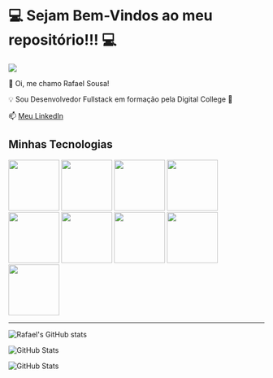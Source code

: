 # 💻 Sejam Bem-Vindos ao meu repositório!!! 💻

![](https://media.giphy.com/media/3Fox4sRv6aRS9bCggt/giphy.gif?cid=ecf05e47dv1700qxnc324j4evg73nhsqsy94q749u9wjluov&ep=v1_gifs_search&rid=giphy.gif&ct=g)

🔸 Oi, me chamo Rafael Sousa!

💡 Sou Desenvolvedor Fullstack em formação pela Digital College 🚀 

📫 [Meu LinkedIn](https://www.linkedin.com/in/rafaelslima1987/)


## Minhas Tecnologias

<img src="https://cdn.jsdelivr.net/gh/devicons/devicon@latest/icons/git/git-plain-wordmark.svg" width="100rem" />
<img src="https://cdn.jsdelivr.net/gh/devicons/devicon@latest/icons/github/github-original-wordmark.svg" width="100rem" />
<img src="https://cdn.jsdelivr.net/gh/devicons/devicon@latest/icons/wordpress/wordpress-plain-wordmark.svg" width="100rem" />
<img src="https://cdn.jsdelivr.net/gh/devicons/devicon@latest/icons/html5/html5-plain-wordmark.svg" width="100rem" />
<img src="https://cdn.jsdelivr.net/gh/devicons/devicon@latest/icons/css3/css3-plain-wordmark.svg" width="100rem" />

<img src="https://cdn.jsdelivr.net/gh/devicons/devicon@latest/icons/javascript/javascript-plain.svg" width="100rem" />
<img src="https://cdn.jsdelivr.net/gh/devicons/devicon@latest/icons/react/react-original-wordmark.svg" width="100rem" />
<img src="https://cdn.jsdelivr.net/gh/devicons/devicon@latest/icons/nodejs/nodejs-original-wordmark.svg" width="100rem" />
<img src="https://cdn.jsdelivr.net/gh/devicons/devicon@latest/icons/java/java-original-wordmark.svg" width="100rem" />

----
![Rafael's GitHub stats](https://github-readme-stats.vercel.app/api?username=rafaelsousadevbr&theme=dark&show_icons=true)

![GitHub Stats](https://github-readme-streak-stats.herokuapp.com/?user=rafaelsousadevbr&theme=dark&hide_border=true)

![GitHub Stats](https://github-readme-stats.vercel.app/api/top-langs/?username=rafaelsousadevbr&theme=dark&show_icons=true&hide_border=true&layout=compact)

<!-- Cabeçalhos 

# Título 1
## Título 2 
### Título 3 
#### Título 4 
##### Título 5
###### Título 6 
**italico** ou _italico_

- ___negrito___
- lista 2
  - sublista

![imagem de teste](https://cdn.iset.io/assets/62671/produtos/615/b9fc9aac84179331553777ad0e33c71c6360201c1d9c5.png)-->
<!--
**rafaelsousadevbr/rafaelsousadevbr** is a ✨ _special_ ✨ repository because its `README.md` (this file) appears on your GitHub profile.

Here are some ideas to get you started:

- 🔭 I’m currently working on ...
- 🌱 I’m currently learning ...
- 👯 I’m looking to collaborate on ...
- 🤔 I’m looking for help with ...
- 💬 Ask me about ...
- 📫 How to reach me: ...
- 😄 Pronouns: ...
- ⚡ Fun fact: ...
-->
